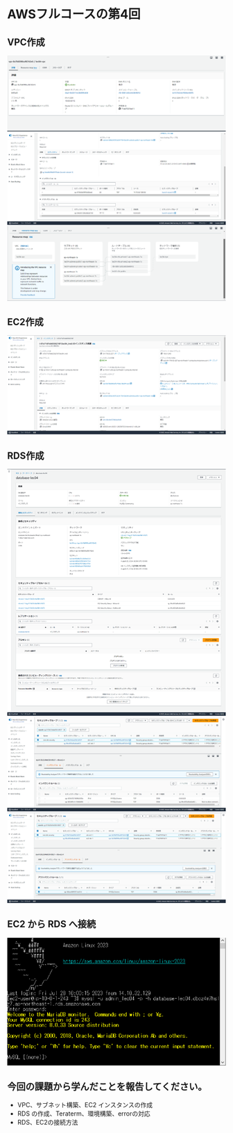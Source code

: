 # AWSフルコースの第4回

## VPC作成
![サンプルアプリ起動](img/lecture04/lec04_VPC_detail.png)
![サンプルアプリ起動](img/lecture04/lec04_VPC_security.png)
![サンプルアプリ起動](img/lecture04/lec04_VPC_subnet.png)

## EC2作成
![サンプルアプリ起動](img/lecture04/lec04_EC2_detail.png)

## RDS作成
![サンプルアプリ起動](img/lecture04/lec04_RDS.png)
![サンプルアプリ起動](img/lecture04/lec04_RDS_secgr_inboud.png)
![サンプルアプリ起動](img/lecture04/lec04_RDS_secgr_outboud.png)

## EC2 から RDS へ接続
![サンプルアプリ起動](img/lecture04/lec04_RDS_connect.png)

## 今回の課題から学んだことを報告してください。
- VPC、サブネット構築、EC2 インスタンスの作成
- RDS の作成、Teraterm、環境構築、errorの対応
- RDS、EC2の接続方法
